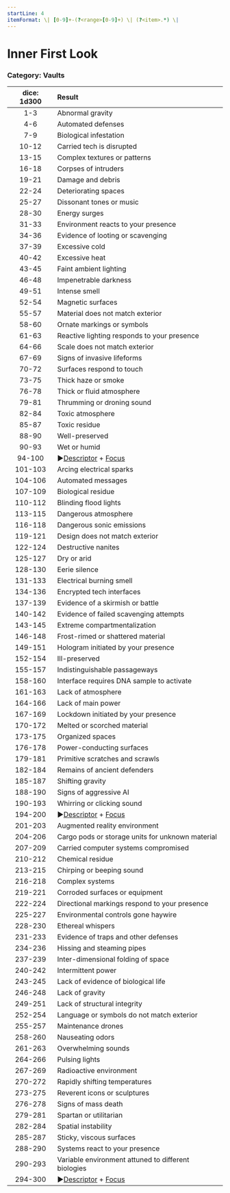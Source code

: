 ```yaml
---
startLine: 4
itemFormat: \| [0-9]+-(?<range>[0-9]+) \| (?<item>.*) \|
---
```

# Inner First Look
### Category: Vaults

| dice: 1d300 | Result |
|:----:|:-------|
| 1-3 | Abnormal gravity |
| 4-6 | Automated defenses |
| 7-9 | Biological infestation |
| 10-12 | Carried tech is disrupted |
| 13-15 | Complex textures or patterns |
| 16-18 | Corpses of intruders |
| 19-21 | Damage and debris |
| 22-24 | Deteriorating spaces |
| 25-27 | Dissonant tones or music |
| 28-30 | Energy surges |
| 31-33 | Environment reacts to your presence |
| 34-36 | Evidence of looting or scavenging |
| 37-39 | Excessive cold |
| 40-42 | Excessive heat |
| 43-45 | Faint ambient lighting |
| 46-48 | Impenetrable darkness |
| 49-51 | Intense smell |
| 52-54 | Magnetic surfaces |
| 55-57 | Material does not match exterior |
| 58-60 | Ornate markings or symbols |
| 61-63 | Reactive lighting responds to your presence |
| 64-66 | Scale does not match exterior |
| 67-69 | Signs of invasive lifeforms |
| 70-72 | Surfaces respond to touch |
| 73-75 | Thick haze or smoke |
| 76-78 | Thick or fluid atmosphere |
| 79-81 | Thrumming or droning sound |
| 82-84 | Toxic atmosphere |
| 85-87 | Toxic residue |
| 88-90 | Well-preserved |
| 90-93 | Wet or humid |
| 94-100 | ▶[Descriptor](Core_Descriptor.md) + [Focus](Core_Focus.md) |
| 101-103 | Arcing electrical sparks |
| 104-106 | Automated messages |
| 107-109 | Biological residue |
| 110-112 | Blinding flood lights |
| 113-115 | Dangerous atmosphere |
| 116-118 | Dangerous sonic emissions |
| 119-121 | Design does not match exterior |
| 122-124 | Destructive nanites |
| 125-127 | Dry or arid |
| 128-130 | Eerie silence |
| 131-133 | Electrical burning smell |
| 134-136 | Encrypted tech interfaces |
| 137-139 | Evidence of a skirmish or battle |
| 140-142 | Evidence of failed scavenging attempts |
| 143-145 | Extreme compartmentalization |
| 146-148 | Frost-rimed or shattered material |
| 149-151 | Hologram initiated by your presence |
| 152-154 | Ill-preserved |
| 155-157 | Indistinguishable passageways |
| 158-160 | Interface requires DNA sample to activate |
| 161-163 | Lack of atmosphere |
| 164-166 | Lack of main power |
| 167-169 | Lockdown initiated by your presence |
| 170-172 | Melted or scorched material |
| 173-175 | Organized spaces |
| 176-178 | Power-conducting surfaces |
| 179-181 | Primitive scratches and scrawls |
| 182-184 | Remains of ancient defenders |
| 185-187 | Shifting gravity |
| 188-190 | Signs of aggressive AI |
| 190-193 | Whirring or clicking sound |
| 194-200 | ▶[Descriptor](Core_Descriptor.md) + [Focus](Core_Focus.md) |
| 201-203 | Augmented reality environment |
| 204-206 | Cargo pods or storage units for unknown material |
| 207-209 | Carried computer systems compromised |
| 210-212 | Chemical residue |
| 213-215 | Chirping or beeping sound |
| 216-218 | Complex systems |
| 219-221 | Corroded surfaces or equipment |
| 222-224 | Directional markings respond to your presence |
| 225-227 | Environmental controls gone haywire |
| 228-230 | Ethereal whispers |
| 231-233 | Evidence of traps and other defenses |
| 234-236 | Hissing and steaming pipes |
| 237-239 | Inter-dimensional folding of space |
| 240-242 | Intermittent power |
| 243-245 | Lack of evidence of biological life |
| 246-248 | Lack of gravity |
| 249-251 | Lack of structural integrity |
| 252-254 | Language or symbols do not match exterior |
| 255-257 | Maintenance drones |
| 258-260 | Nauseating odors |
| 261-263 | Overwhelming sounds |
| 264-266 | Pulsing lights |
| 267-269 | Radioactive environment |
| 270-272 | Rapidly shifting temperatures |
| 273-275 | Reverent icons or sculptures |
| 276-278 | Signs of mass death |
| 279-281 | Spartan or utilitarian |
| 282-284 | Spatial instability |
| 285-287 | Sticky, viscous surfaces |
| 288-290 | Systems react to your presence |
| 290-293 | Variable environment attuned to different biologies |
| 294-300 | ▶[Descriptor](Core_Descriptor.md) + [Focus](Core_Focus.md) |